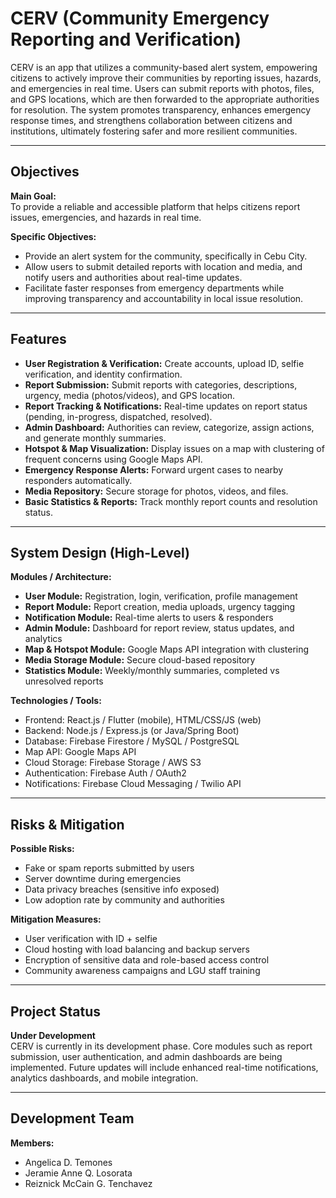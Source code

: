 # CERV (Community Emergency Reporting and Verification)

CERV is an app that utilizes a community-based alert system, empowering citizens to actively improve their communities by reporting issues, hazards, and emergencies in real time. Users can submit reports with photos, files, and GPS locations, which are then forwarded to the appropriate authorities for resolution. The system promotes transparency, enhances emergency response times, and strengthens collaboration between citizens and institutions, ultimately fostering safer and more resilient communities.

---

## Objectives

**Main Goal:**  
To provide a reliable and accessible platform that helps citizens report issues, emergencies, and hazards in real time.

**Specific Objectives:**
* Provide an alert system for the community, specifically in Cebu City.  
* Allow users to submit detailed reports with location and media, and notify users and authorities about real-time updates.  
* Facilitate faster responses from emergency departments while improving transparency and accountability in local issue resolution.

---

## Features

* **User Registration & Verification:** Create accounts, upload ID, selfie verification, and identity confirmation.  
* **Report Submission:** Submit reports with categories, descriptions, urgency, media (photos/videos), and GPS location.  
* **Report Tracking & Notifications:** Real-time updates on report status (pending, in-progress, dispatched, resolved).  
* **Admin Dashboard:** Authorities can review, categorize, assign actions, and generate monthly summaries.  
* **Hotspot & Map Visualization:** Display issues on a map with clustering of frequent concerns using Google Maps API.  
* **Emergency Response Alerts:** Forward urgent cases to nearby responders automatically.  
* **Media Repository:** Secure storage for photos, videos, and files.  
* **Basic Statistics & Reports:** Track monthly report counts and resolution status.

---

## System Design (High-Level)

**Modules / Architecture:**

* **User Module:** Registration, login, verification, profile management  
* **Report Module:** Report creation, media uploads, urgency tagging  
* **Notification Module:** Real-time alerts to users & responders  
* **Admin Module:** Dashboard for report review, status updates, and analytics  
* **Map & Hotspot Module:** Google Maps API integration with clustering  
* **Media Storage Module:** Secure cloud-based repository  
* **Statistics Module:** Weekly/monthly summaries, completed vs unresolved reports  

**Technologies / Tools:**

* Frontend: React.js / Flutter (mobile), HTML/CSS/JS (web)  
* Backend: Node.js / Express.js (or Java/Spring Boot)  
* Database: Firebase Firestore / MySQL / PostgreSQL  
* Map API: Google Maps API  
* Cloud Storage: Firebase Storage / AWS S3  
* Authentication: Firebase Auth / OAuth2  
* Notifications: Firebase Cloud Messaging / Twilio API

---

## Risks & Mitigation

**Possible Risks:**
* Fake or spam reports submitted by users  
* Server downtime during emergencies  
* Data privacy breaches (sensitive info exposed)  
* Low adoption rate by community and authorities  

**Mitigation Measures:**
* User verification with ID + selfie  
* Cloud hosting with load balancing and backup servers  
* Encryption of sensitive data and role-based access control  
* Community awareness campaigns and LGU staff training  

---

## Project Status

**Under Development**  
CERV is currently in its development phase. Core modules such as report submission, user authentication, and admin dashboards are being implemented. Future updates will include enhanced real-time notifications, analytics dashboards, and mobile integration.  

---

## Development Team

**Members:**
* Angelica D. Temones
* Jeramie Anne Q. Losorata
* Reiznick McCain G. Tenchavez
